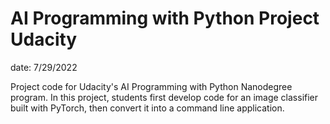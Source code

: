 # AI Programming with Python Project Udacity
date: 7/29/2022

Project code for Udacity's AI Programming with Python Nanodegree program. 
In this project, students first develop code for an image classifier built with PyTorch,
then convert it into a command line application.
